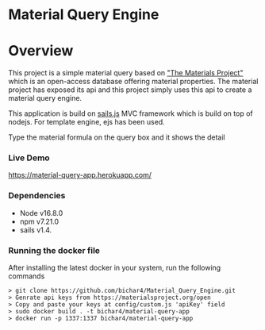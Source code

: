 # Material Query Engine

# Overview 

This project is a simple material query based on ["The Materials Project"](https://materialsproject.org) which is an open-access database offering material properties. The material project has exposed its api and this project simply uses this api to create a material query engine.   

This application is build on [sails.js](https://sailsjs.com/) MVC framework  which is build on top of nodejs. For template engine, ejs has been used.

Type the material formula on the query box and it shows the detail 
### Live Demo
https://material-query-app.herokuapp.com/

### Dependencies 
 - Node v16.8.0
 - npm v7.21.0
 - sails v1.4.
 

### Running the docker file 

After installing the latest docker in your system, run the following commands
```
> git clone https://github.com/bichar4/Material_Query_Engine.git
> Genrate api keys from https://materialsproject.org/open
> Copy and paste your keys at config/custom.js 'apiKey' field
> sudo docker build . -t bichar4/material-query-app
> docker run -p 1337:1337 bichar4/material-query-app
```